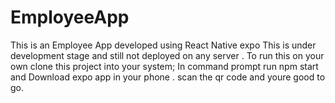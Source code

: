 # EmployeeApp
This is an Employee App developed using React Native expo 
This is under development stage and still not deployed on any server .
To run this on your own clone this project into your system;
In command prompt 
run npm start 
 and Download expo app in your phone .
scan the qr code and youre good to go.
